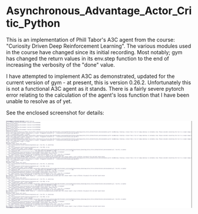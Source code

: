 # Asynchronous_Advantage_Actor_Critic_Python

This is an implementation of Phill Tabor's A3C agent from the course: "Curiosity Driven Deep Reinforcement Learning". 
The various modules used in the course have changed since its initial recording. Most notably; gym has changed the return values in its env.step function to the end of increasing the verbosity of the "done" value. 

I have attempted to implement A3C as demonstrated, updated for the current version of gym - at present, this is version 0.26.2. 
Unfortunately this is not a functional A3C agent as it stands. There is a fairly severe pytorch error relating to the calculation of the agent's loss function that I have been unable to resolve as of yet. 

See the enclosed screenshot for details:

![My Image](gradient-fn-issue.png)
